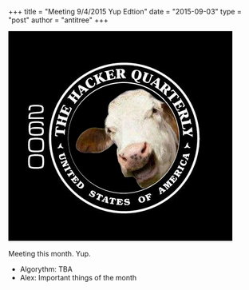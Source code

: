 +++
title = "Meeting 9/4/2015 Yup Edtion"
date = "2015-09-03"
type = "post"
author = "antitree"
+++

![2600](/images/2600_yup.png)

Meeting this month. Yup.

* Algorythm: TBA
* Alex: Important things of the month 
